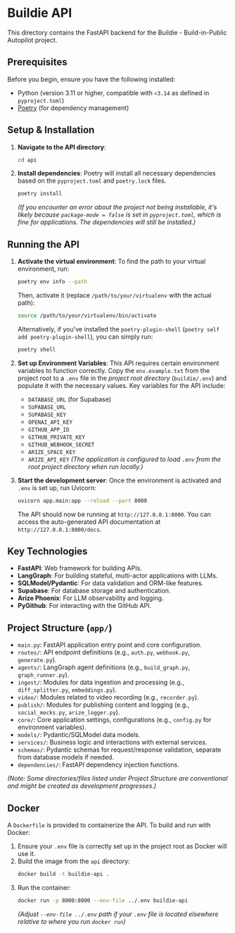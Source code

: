 # Buildie API

This directory contains the FastAPI backend for the Buildie - Build-in-Public Autopilot project.

## Prerequisites

Before you begin, ensure you have the following installed:
*   Python (version 3.11 or higher, compatible with `<3.14` as defined in `pyproject.toml`)
*   [Poetry](https://python-poetry.org/docs/#installation) (for dependency management)

## Setup & Installation

1.  **Navigate to the API directory**:
    ```bash
    cd api
    ```

2.  **Install dependencies**:
    Poetry will install all necessary dependencies based on the `pyproject.toml` and `poetry.lock` files.
    ```bash
    poetry install
    ```
    *(If you encounter an error about the project not being installable, it's likely because `package-mode = false` is set in `pyproject.toml`, which is fine for applications. The dependencies will still be installed.)*

## Running the API

1.  **Activate the virtual environment**:
    To find the path to your virtual environment, run:
    ```bash
    poetry env info --path
    ```
    Then, activate it (replace `/path/to/your/virtualenv` with the actual path):
    ```bash
    source /path/to/your/virtualenv/bin/activate
    ```
    Alternatively, if you've installed the `poetry-plugin-shell` (`poetry self add poetry-plugin-shell`), you can simply run:
    ```bash
    poetry shell
    ```

2.  **Set up Environment Variables**:
    This API requires certain environment variables to function correctly. Copy the `env.example.txt` from the project root to a `.env` file in the *project root directory* (`buildie/.env`) and populate it with the necessary values. Key variables for the API include:
    *   `DATABASE_URL` (for Supabase)
    *   `SUPABASE_URL`
    *   `SUPABASE_KEY`
    *   `OPENAI_API_KEY`
    *   `GITHUB_APP_ID`
    *   `GITHUB_PRIVATE_KEY`
    *   `GITHUB_WEBHOOK_SECRET`
    *   `ARIZE_SPACE_KEY`
    *   `ARIZE_API_KEY`
    *(The application is configured to load `.env` from the root project directory when run locally.)*

3.  **Start the development server**:
    Once the environment is activated and `.env` is set up, run Uvicorn:
    ```bash
    uvicorn app.main:app --reload --port 8000
    ```
    The API should now be running at `http://127.0.0.1:8000`. You can access the auto-generated API documentation at `http://127.0.0.1:8000/docs`.

## Key Technologies

*   **FastAPI**: Web framework for building APIs.
*   **LangGraph**: For building stateful, multi-actor applications with LLMs.
*   **SQLModel/Pydantic**: For data validation and ORM-like features.
*   **Supabase**: For database storage and authentication.
*   **Arize Phoenix**: For LLM observability and logging.
*   **PyGithub**: For interacting with the GitHub API.

## Project Structure (`app/`)

*   `main.py`: FastAPI application entry point and core configuration.
*   `routes/`: API endpoint definitions (e.g., `auth.py`, `webhook.py`, `generate.py`).
*   `agents/`: LangGraph agent definitions (e.g., `build_graph.py`, `graph_runner.py`).
*   `ingest/`: Modules for data ingestion and processing (e.g., `diff_splitter.py`, `embeddings.py`).
*   `video/`: Modules related to video recording (e.g., `recorder.py`).
*   `publish/`: Modules for publishing content and logging (e.g., `social_mocks.py`, `arize_logger.py`).
*   `core/`: Core application settings, configurations (e.g., `config.py` for environment variables).
*   `models/`: Pydantic/SQLModel data models.
*   `services/`: Business logic and interactions with external services.
*   `schemas/`: Pydantic schemas for request/response validation, separate from database models if needed.
*   `dependencies/`: FastAPI dependency injection functions.

*(Note: Some directories/files listed under Project Structure are conventional and might be created as development progresses.)*

## Docker

A `Dockerfile` is provided to containerize the API. To build and run with Docker:
1.  Ensure your `.env` file is correctly set up in the project root as Docker will use it.
2.  Build the image from the `api` directory:
    ```bash
    docker build -t buildie-api .
    ```
3.  Run the container:
    ```bash
    docker run -p 8000:8000 --env-file ../.env buildie-api
    ```
    *(Adjust `--env-file ../.env` path if your `.env` file is located elsewhere relative to where you run `docker run`)*
